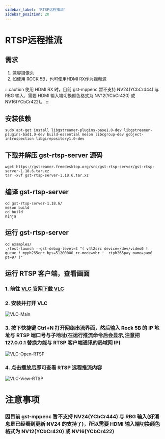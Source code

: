 ```yaml
---
sidebar_label: 'RTSP远程推流'
sidebar_position: 20
---
```


# RTSP远程推流

## 需求

1. 兼容摄像头
2. 如使用 ROCK 5B，也可使用HDMI RX作为视频源

:::caution
使用 HDMI RX 时，目前 gst-mppenc 暂不支持 NV24(YCbCr444) 与 RBG 输入，需要 HDMI 输入端切换颜色格式为 NV12(YCbCr420) 或 NV16(YCbCr422)。
:::

## 安装依赖
```shell
sudo apt-get install libgstreamer-plugins-base1.0-dev libgstreamer-plugins-bad1.0-dev build-essential meson libcgroup-dev gobject-introspection libgirepository1.0-dev
```

## 下载并解压 gst-rtsp-server 源码
```shell
wget https://gstreamer.freedesktop.org/src/gst-rtsp-server/gst-rtsp-server-1.18.6.tar.xz
tar -xvf gst-rtsp-server-1.18.6.tar.xz
```
## 编译 gst-rtsp-server
```shell
cd gst-rtsp-server-1.18.6/
meson build
cd build
ninja
```

## 运行 gst-rtsp-server
```shell
cd examples/
./test-launch --gst-debug-level=3 "( v4l2src device=/dev/video0 ! queue ! mpph265enc bps=51200000 rc-mode=vbr !  rtph265pay name=pay0 pt=97 )"
```

## 运行 RTSP 客户端，查看画面
### 1. 前往 [VLC 官网下载 VLC](https://www.videolan.org/vlc/)
### 2. 安装并打开 VLC
![VLC-Main](/img/general-tutorial/VLC-Main.png)
### 3. 按下快捷键 Ctrl+N 打开网络串流界面，然后输入 Rock 5B 的 IP 地址与 RTSP 端口号与子地址(在运行推流命令后会显示,注意把 127.0.0.1 替换为能与 RTSP 客户端通讯的局域网 IP)
![VLC-Open-RTSP](/img/general-tutorial/VLC-Open-RTSP.png)
### 4. 点击播放后即可查看 RTSP 远程推流内容
![VLC-View-RTSP](/img/general-tutorial/VLC-View-RTSP.png)

# 注意事项
### 因目前 gst-mppenc 暂不支持 NV24(YCbCr444) 与 RBG 输入(好消息是已经看到更新 NV24 的支持了)，所以需要 HDMI 输入端切换颜色格式为 NV12(YCbCr420) 或 NV16(YCbCr422)